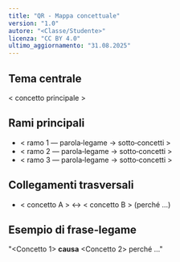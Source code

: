 ```yaml
---
title: "QR - Mappa concettuale"
version: "1.0"
autore: "<Classe/Studente>"
licenza: "CC BY 4.0"
ultimo_aggiornamento: "31.08.2025"
---
```


## Tema centrale
< concetto principale >

## Rami principali
- < ramo 1 — parola‑legame → sotto‑concetti >
- < ramo 2 — parola‑legame → sotto‑concetti >
- < ramo 3 — parola‑legame → sotto‑concetti >

## Collegamenti trasversali
- < concetto A > ↔ < concetto B > (perché …)

## Esempio di frase‑legame
"<Concetto 1> **causa** <Concetto 2> perché …"